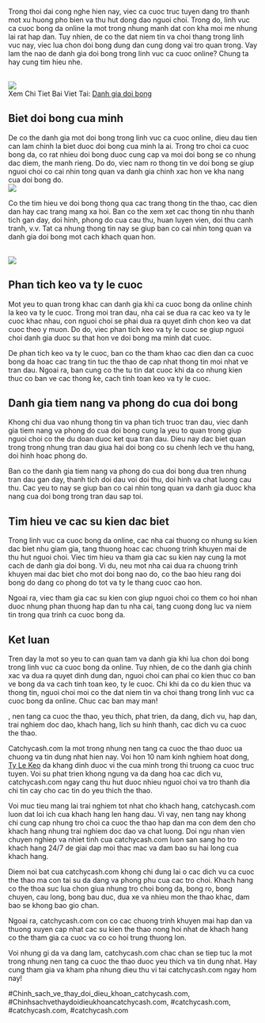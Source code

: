 <p>Trong thoi dai cong nghe hien nay, viec ca cuoc truc tuyen dang tro thanh mot xu huong pho bien va thu hut dong dao nguoi choi. Trong do, linh vuc ca cuoc bong da online la mot trong nhung manh dat con kha moi me nhung lai rat hap dan. Tuy nhien, de co the dat niem tin va choi thang trong linh vuc nay, viec lua chon doi bong dung dan cung dong vai tro quan trong. Vay lam the nao de danh gia doi bong trong linh vuc ca cuoc online? Chung ta hay cung tim hieu nhe.</p><br><img src="https://catchycash.com/wp-content/uploads/2025/02/danh-gia-doi-bong-3.jpg"></br>
Xem Chi Tiet Bai Viet Tai: <a href="https://catchycash.com/danh-gia-doi-bong/">Danh gia doi bong</a><h2>Biet doi bong cua minh</h2><p>De co the danh gia mot doi bong trong linh vuc ca cuoc online, dieu dau tien can lam chinh la biet duoc doi bong cua minh la ai. Trong tro choi ca cuoc bong da, co rat nhieu doi bong duoc cung cap va moi doi bong se co nhung dac diem, the manh rieng. Do do, viec nam ro thong tin ve doi bong se giup nguoi choi co cai nhin tong quan va danh gia chinh xac hon ve kha nang cua doi bong do.<br><img src="https://catchycash.com/wp-content/uploads/2025/02/danh-gia-doi-bong-2.jpg"></br><p>Co the tim hieu ve doi bong thong qua cac trang thong tin the thao, cac dien dan hay cac trang mang xa hoi. Ban co the xem xet cac thong tin nhu thanh tich gan day, doi hinh, phong do cua cau thu, huan luyen vien, doi thu canh tranh, v.v. Tat ca nhung thong tin nay se giup ban co cai nhin tong quan va danh gia doi bong mot cach khach quan hon.</p><br><img src="https://catchycash.com/wp-content/uploads/2025/02/danh-gia-doi-bong-1.jpg"></br><h2>Phan tich keo va ty le cuoc</h2><p>Mot yeu to quan trong khac can danh gia khi ca cuoc bong da online chinh la keo va ty le cuoc. Trong moi tran dau, nha cai se dua ra cac keo va ty le cuoc khac nhau, con nguoi choi se phai dua ra quyet dinh chon keo va dat cuoc theo y muon. Do do, viec phan tich keo va ty le cuoc se giup nguoi choi danh gia duoc su that hon ve doi bong ma minh dat cuoc.<p>De phan tich keo va ty le cuoc, ban co the tham khao cac dien dan ca cuoc bong da hoac cac trang tin tuc the thao de cap nhat thong tin moi nhat ve tran dau. Ngoai ra, ban cung co the tu tin dat cuoc khi da co nhung kien thuc co ban ve cac thong ke, cach tinh toan keo va ty le cuoc.</p><h2>Danh gia tiem nang va phong do cua doi bong</h2><p>Khong chi dua vao nhung thong tin va phan tich truoc tran dau, viec danh gia tiem nang va phong do cua doi bong cung la yeu to quan trong giup nguoi choi co the du doan duoc ket qua tran dau. Dieu nay dac biet quan trong trong nhung tran dau giua hai doi bong co su chenh lech ve thu hang, doi hinh hoac phong do.<p>Ban co the danh gia tiem nang va phong do cua doi bong dua tren nhung tran dau gan day, thanh tich doi dau voi doi thu, doi hinh va chat luong cau thu. Cac yeu to nay se giup ban co cai nhin tong quan va danh gia duoc kha nang cua doi bong trong tran dau sap toi.</p><h2>Tim hieu ve cac su kien dac biet</h2><p>Trong linh vuc ca cuoc bong da online, cac nha cai thuong co nhung su kien dac biet nhu giam gia, tang thuong hoac cac chuong trinh khuyen mai de thu hut nguoi choi. Viec tim hieu va tham gia cac su kien nay cung la mot cach de danh gia doi bong. Vi du, neu mot nha cai dua ra chuong trinh khuyen mai dac biet cho mot doi bong nao do, co the bao hieu rang doi bong do dang co phong do tot va ty le thang cuoc cao hon.</p><p>Ngoai ra, viec tham gia cac su kien con giup nguoi choi co them co hoi nhan duoc nhung phan thuong hap dan tu nha cai, tang cuong dong luc va niem tin trong qua trinh ca cuoc bong da.</p><h2>Ket luan</h2><p>Tren day la mot so yeu to can quan tam va danh gia khi lua chon doi bong trong linh vuc ca cuoc bong da online. Tuy nhien, de co the danh gia chinh xac va dua ra quyet dinh dung dan, nguoi choi can phai co kien thuc co ban ve bong da va cach tinh toan keo, ty le cuoc. Chi khi da co du kien thuc va thong tin, nguoi choi moi co the dat niem tin va choi thang trong linh vuc ca cuoc bong da online. Chuc cac ban may man!</p><p>, nen tang ca cuoc the thao, yeu thich, phat trien, da dang, dich vu, hap dan, trai nghiem doc dao, khach hang, lich su hinh thanh, cac dich vu ca cuoc the thao. 

Catchycash.com la mot trong nhung nen tang ca cuoc the thao duoc ua chuong va tin dung nhat hien nay. Voi hon 10 nam kinh nghiem hoat dong, <a href="https://catchycash.com/">Ty Le Keo</a> da khang dinh duoc vi the cua minh trong thi truong ca cuoc truc tuyen. Voi su phat trien khong ngung va da dang hoa cac dich vu, catchycash.com ngay cang thu hut duoc nhieu nguoi choi va tro thanh dia chi tin cay cho cac tin do yeu thich the thao.

Voi muc tieu mang lai trai nghiem tot nhat cho khach hang, catchycash.com luon dat loi ich cua khach hang len hang dau. Vi vay, nen tang nay khong chi cung cap nhung tro choi ca cuoc the thao hap dan ma con dem den cho khach hang nhung trai nghiem doc dao va chat luong. Doi ngu nhan vien chuyen nghiep va nhiet tinh cua catchycash.com luon san sang ho tro khach hang 24/7 de giai dap moi thac mac va dam bao su hai long cua khach hang.

Diem noi bat cua catchycash.com khong chi dung lai o cac dich vu ca cuoc the thao ma con tai su da dang va phong phu cua cac tro choi. Khach hang co the thoa suc lua chon giua nhung tro choi bong da, bong ro, bong chuyen, cau long, bong bau duc, dua xe va nhieu mon the thao khac, dam bao se khong bao gio chan.

Ngoai ra, catchycash.com con co cac chuong trinh khuyen mai hap dan va thuong xuyen cap nhat cac su kien the thao nong hoi nhat de khach hang co the tham gia ca cuoc va co co hoi trung thuong lon.

Voi nhung gi da va dang lam, catchycash.com chac chan se tiep tuc la mot trong nhung nen tang ca cuoc the thao duoc yeu thich va tin dung nhat. Hay cung tham gia va kham pha nhung dieu thu vi tai catchycash.com ngay hom nay!</p>
#Chinh_sach_ve_thay_doi_dieu_khoan_catchycash.com, #Chinhsachvethaydoidieukhoancatchycash.com, #catchycash.com, #catchycash.com, #catchycash.com
